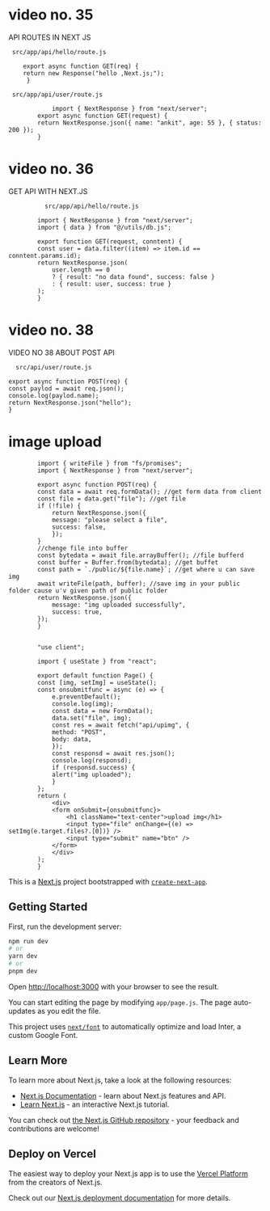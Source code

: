 # video no. 35

API ROUTES IN NEXT JS

     src/app/api/hello/route.js

        export async function GET(req) {
        return new Response("hello ,Next.js;");
         }

     src/app/api/user/route.js

                import { NextResponse } from "next/server";
            export async function GET(request) {
            return NextResponse.json({ name: "ankit", age: 55 }, { status: 200 });
            }

# video no. 36

GET API WITH NEXT.JS

              src/app/api/hello/route.js

            import { NextResponse } from "next/server";
            import { data } from "@/utils/db.js";

            export function GET(request, conntent) {
            const user = data.filter((item) => item.id == conntent.params.id);
            return NextResponse.json(
                user.length == 0
                ? { result: "no data found", success: false }
                : { result: user, success: true }
            );
            }

# video no. 38

VIDEO NO 38 ABOUT POST API

      src/api/user/route.js

    export async function POST(req) {
    const paylod = await req.json();
    console.log(paylod.name);
    return NextResponse.json("hello");
    }

# image upload

            import { writeFile } from "fs/promises";
            import { NextResponse } from "next/server";

            export async function POST(req) {
            const data = await req.formData(); //get form data from client
            const file = data.get("file"); //get file
            if (!file) {
                return NextResponse.json({
                message: "please select a file",
                success: false,
                });
            }
            //chenge file into buffer
            const bytedata = await file.arrayBuffer(); //file bufferd
            const buffer = Buffer.from(bytedata); //get buffet
            const path = `./public/${file.name}`; //get where u can save img
            await writeFile(path, buffer); //save img in your public folder cause u'v given path of public folder
            return NextResponse.json({
                message: "img uploaded successfully",
                success: true,
            });
            }


            "use client";

            import { useState } from "react";

            export default function Page() {
            const [img, setImg] = useState();
            const onsubmitfunc = async (e) => {
                e.preventDefault();
                console.log(img);
                const data = new FormData();
                data.set("file", img);
                const res = await fetch("api/upimg", {
                method: "POST",
                body: data,
                });
                const responsd = await res.json();
                console.log(responsd);
                if (responsd.success) {
                alert("img uploaded");
                }
            };
            return (
                <div>
                <form onSubmit={onsubmitfunc}>
                    <h1 className="text-center">upload img</h1>
                    <input type="file" onChange={(e) => setImg(e.target.files?.[0])} />
                    <input type="submit" name="btn" />
                </form>
                </div>
            );
            }

This is a [Next.js](https://nextjs.org/) project bootstrapped with [`create-next-app`](https://github.com/vercel/next.js/tree/canary/packages/create-next-app).

## Getting Started

First, run the development server:

```bash
npm run dev
# or
yarn dev
# or
pnpm dev
```

Open [http://localhost:3000](http://localhost:3000) with your browser to see the result.

You can start editing the page by modifying `app/page.js`. The page auto-updates as you edit the file.

This project uses [`next/font`](https://nextjs.org/docs/basic-features/font-optimization) to automatically optimize and load Inter, a custom Google Font.

## Learn More

To learn more about Next.js, take a look at the following resources:

- [Next.js Documentation](https://nextjs.org/docs) - learn about Next.js features and API.
- [Learn Next.js](https://nextjs.org/learn) - an interactive Next.js tutorial.

You can check out [the Next.js GitHub repository](https://github.com/vercel/next.js/) - your feedback and contributions are welcome!

## Deploy on Vercel

The easiest way to deploy your Next.js app is to use the [Vercel Platform](https://vercel.com/new?utm_medium=default-template&filter=next.js&utm_source=create-next-app&utm_campaign=create-next-app-readme) from the creators of Next.js.

Check out our [Next.js deployment documentation](https://nextjs.org/docs/deployment) for more details.
